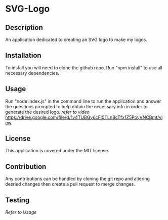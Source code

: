 # SVG-Logo

## Description
An application dedicated to creating an SVG logo to make my logos.

## Installation
To install you will need to clone the github repo. Run "npm install" to use all necessary dependencies.

## Usage
Run "node index.js" in the command line to run the application and answer the questions prompted to help obtain the necessary info in order to generate the desired logo. *refer to video*
https://drive.google.com/file/d/1v4TUBGy6cFl0TLnBcTfx1Z5PoyVNCBmt/view

## License
This application is covered under the MIT license. 

## Contribution
Any contributions can be handled by cloning the git repo and altering desried changes then create a pull request to merge changes.

## Testing
*Refer to Usage*


